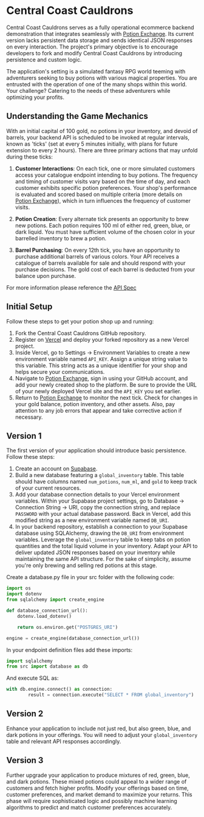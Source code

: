 # Central Coast Cauldrons

Central Coast Cauldrons serves as a fully operational ecommerce backend demonstration that integrates seamlessly with [Potion Exchange](https://potion-exchange.vercel.app/). Its current version lacks persistent data storage and sends identical JSON responses on every interaction. The project's primary objective is to encourage developers to fork and modify Central Coast Cauldrons by introducing persistence and custom logic.

The application's setting is a simulated fantasy RPG world teeming with adventurers seeking to buy potions with various magical properties. You are entrusted with the operation of one of the many shops within this world. Your challenge? Catering to the needs of these adventurers while optimizing your profits.

## Understanding the Game Mechanics

With an initial capital of 100 gold, no potions in your inventory, and devoid of barrels, your backend API is scheduled to be invoked at regular intervals, known as 'ticks' (set at every 5 minutes initially, with plans for future extension to every 2 hours). There are three primary actions that may unfold during these ticks:

1. **Customer Interactions**: On each tick, one or more simulated customers access your catalogue endpoint intending to buy potions. The frequency and timing of customer visits vary based on the time of day, and each customer exhibits specific potion preferences. Your shop's performance is evaluated and scored based on multiple criteria (more details on [Potion Exchange](https://potion-exchange.vercel.app/)), which in turn influences the frequency of customer visits.

2. **Potion Creation**: Every alternate tick presents an opportunity to brew new potions. Each potion requires 100 ml of either red, green, blue, or dark liquid. You must have sufficient volume of the chosen color in your barrelled inventory to brew a potion.

3. **Barrel Purchasing**: On every 12th tick, you have an opportunity to purchase additional barrels of various colors. Your API receives a catalogue of barrels available for sale and should respond with your purchase decisions. The gold cost of each barrel is deducted from your balance upon purchase.

For more information please reference the [API Spec](APISpec.md)

## Initial Setup

Follow these steps to get your potion shop up and running:

1. Fork the Central Coast Cauldrons GitHub repository.
2. Register on [Vercel](https://vercel.com/) and deploy your forked repository as a new Vercel project.
3. Inside Vercel, go to Settings -> Environment Variables to create a new environment variable named `API_KEY`. Assign a unique string value to this variable. This string acts as a unique identifier for your shop and helps secure your communications.
4. Navigate to [Potion Exchange](https://potion-exchange.vercel.app/), sign in using your GitHub account, and add your newly created shop to the platform. Be sure to provide the URL of your newly deployed Vercel site and the `API_KEY` you set earlier.
5. Return to [Potion Exchange](https://potion-exchange.vercel.app/) to monitor the next tick. Check for changes in your gold balance, potion inventory, and other assets. Also, pay attention to any job errors that appear and take corrective action if necessary.

## Version 1

The first version of your application should introduce basic persistence. Follow these steps:

1. Create an account on [Supabase](https://supabase.com/).
2. Build a new database featuring a `global_inventory` table. This table should have columns named `num_potions`, `num_ml`, and `gold` to keep track of your current resources.
3. Add your database connection details to your Vercel environment variables. Within your Supabase project settings, go to Database -> Connection String -> URI, copy the connection string, and replace `PASSWORD` with your actual database password. Back in Vercel, add this modified string as a new environment variable named `DB_URI`.
4. In your backend repository, establish a connection to your Supabase database using SQLAlchemy, drawing the `DB_URI` from environment variables. Leverage the `global_inventory` table to keep tabs on potion quantities and the total liquid volume in your inventory. Adapt your API to deliver updated JSON responses based on your inventory while maintaining the same API structure. For the sake of simplicity, assume you're only brewing and selling red potions at this stage.

Create a database.py file in your src folder with the following code:
```py
import os
import dotenv
from sqlalchemy import create_engine

def database_connection_url():
    dotenv.load_dotenv()

    return os.environ.get("POSTGRES_URI")

engine = create_engine(database_connection_url())
```

In your endpoint definition files add these imports:
```py
import sqlalchemy
from src import database as db
```

And execute SQL as:
```py
with db.engine.connect() as connection:
        result = connection.execute("SELECT * FROM global_inventory")
```

## Version 2

Enhance your application to include not just red, but also green, blue, and dark potions in your offerings. You will need to adjust your `global_inventory` table and relevant API responses accordingly.

## Version 3

Further upgrade your application to produce mixtures of red, green, blue, and dark potions. These mixed potions could appeal to a wider range of customers and fetch higher profits. Modify your offerings based on time, customer preferences, and market demand to maximize your returns. This phase will require sophisticated logic and possibly machine learning algorithms to predict and match customer preferences accurately.
